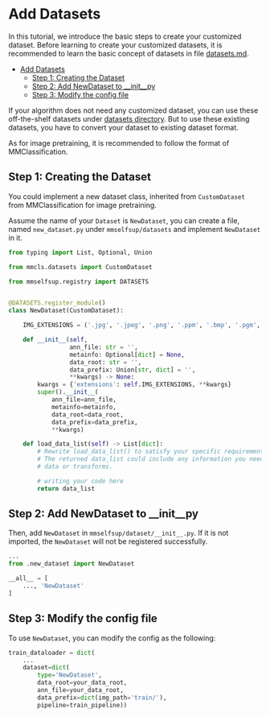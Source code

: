 # Add Datasets

In this tutorial, we introduce the basic steps to create your customized dataset. Before learning to create your customized datasets, it is recommended to learn the basic concept of datasets in file [datasets.md](datasets.md).

- [Add Datasets](#add-datasets)
  - [Step 1: Creating the Dataset](#step-1-creating-the-dataset)
  - [Step 2: Add NewDataset to \_\_init\_\_py](#step-2-add-newdataset-to-__init__py)
  - [Step 3: Modify the config file](#step-3-modify-the-config-file)

If your algorithm does not need any customized dataset, you can use these off-the-shelf datasets under [datasets directory](mmselfsup.datasets). But to use these existing datasets, you have to convert your dataset to existing dataset format.

As for image pretraining, it is recommended to follow the format of MMClassification.

## Step 1: Creating the Dataset

You could implement a new dataset class, inherited from `CustomDataset` from MMClassification for image pretraining.

Assume the name of your `Dataset` is `NewDataset`, you can create a file, named `new_dataset.py` under `mmselfsup/datasets` and implement `NewDataset` in it.

```python
from typing import List, Optional, Union

from mmcls.datasets import CustomDataset

from mmselfsup.registry import DATASETS


@DATASETS.register_module()
class NewDataset(CustomDataset):

    IMG_EXTENSIONS = ('.jpg', '.jpeg', '.png', '.ppm', '.bmp', '.pgm', '.tif')

    def __init__(self,
                 ann_file: str = '',
                 metainfo: Optional[dict] = None,
                 data_root: str = '',
                 data_prefix: Union[str, dict] = '',
                 **kwargs) -> None:
        kwargs = {'extensions': self.IMG_EXTENSIONS, **kwargs}
        super().__init__(
            ann_file=ann_file,
            metainfo=metainfo,
            data_root=data_root,
            data_prefix=data_prefix,
            **kwargs)

    def load_data_list(self) -> List[dict]:
        # Rewrite load_data_list() to satisfy your specific requirement.
        # The returned data_list could include any information you need from
        # data or transforms.

        # writing your code here
        return data_list

```

## Step 2: Add NewDataset to \_\_init\_\_py

Then, add `NewDataset` in `mmselfsup/dataset/__init__.py`. If it is not imported, the `NewDataset` will not be registered successfully.

```python
...
from .new_dataset import NewDataset

__all__ = [
    ..., 'NewDataset'
]
```

## Step 3: Modify the config file

To use `NewDataset`, you can modify the config as the following:

```python
train_dataloader = dict(
    ...
    dataset=dict(
        type='NewDataset',
        data_root=your_data_root,
        ann_file=your_data_root,
        data_prefix=dict(img_path='train/'),
        pipeline=train_pipeline))
```
